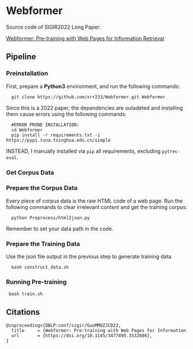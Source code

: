 # Webformer
Source code of SIGIR2022 Long Paper:

[Webformer: Pre-training with Web Pages for Information Retrieval](https://dl.acm.org/doi/abs/10.1145/3477495.3532086)

## Pipeline

### Preinstallation
First, prepare a **Python3** environment, and run the following commands:
```
  git clone https://github.com/xrr233/Webformer.git Webformer
```

Since this is a 2022 paper, the dependencies are outadeted and installing them cause errors using the following commands:

```
  #ERROR PRONE INSTALLATION:
  cd Webformer
  pip install -r requirements.txt -i https://pypi.tuna.tsinghua.edu.cn/simple
```

INSTEAD, I manually installed via `pip` all requirements, excluding `pytrec-eval`.

### Get Corpus Data



### Prepare the Corpus Data
Every piece of corpus data is the raw HTML code of a web page.
Run the following commands to clear irrelevant content and get the training corpus:
```
  python Preprocess/html2json.py 
```
Remember to set your data path in the code.

### Prepare the Training Data
Use the json file output in the previous step to generate training data.
```
  bash construct_data.sh
```

### Running Pre-training

```
 bash train.sh
```

## Citations

```
@inproceedings{DBLP:conf/sigir/GuoMMQZJCD22,
  title     = {Webformer: Pre-training with Web Pages for Information 
  url       = {https://doi.org/10.1145/3477495.3532086},
}
```
